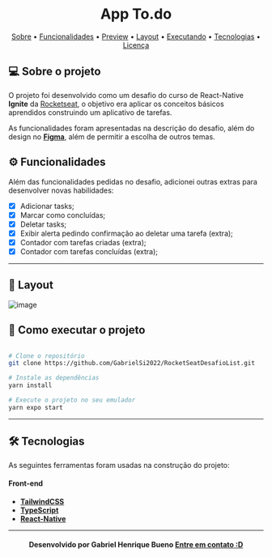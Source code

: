 <!--Banner e logo-->

<h1 align="center">
   App To.do
</h1>

<!-- Indice-->
<p align="center">
 <a href="#-sobre-o-projeto">Sobre</a> •
 <a href="#-Funcionalidades">Funcionalidades</a> • 
 <a href="#-Preview">Preview</a> • 
 <a href="#-Layout">Layout</a> •  
 <a href="#-como-executar-o-projeto">Executando</a> • 
 <a href="#-tecnologias">Tecnologias</a> • 
 <a href="#-licença">Licença</a>
</p>

<!--Sobre o projeto-->

## 💻 Sobre o projeto

O projeto foi desenvolvido como um desafio do curso de React-Native **Ignite** da [Rocketseat](https://nextlevelweek.com/episodios/discovery/1/edicao/2), o objetivo era aplicar os conceitos básicos aprendidos construindo um aplicativo de tarefas.

As funcionalidades foram apresentadas na descrição do desafio, além do design no **[Figma](https://www.figma.com/file/3zXncZpkn8TmAdZyd5a56G/Desafio-1-Tasks?node-id=11%3A2)**, além de permitir a escolha de outros temas.

<!--Funcionalidades do projeto-->

## ⚙️ Funcionalidades

Além das funcionalidades pedidas no desafio, adicionei outras extras para desenvolver novas habilidades:

- [x] Adicionar tasks;
- [x] Marcar como concluídas;
- [x] Deletar tasks;
- [x] Exibir alerta pedindo confirmação ao deletar uma tarefa (extra);
- [x] Contador com tarefas criadas (extra);
- [x] Contador com tarefas concluídas (extra);

---

<!--Layout session-->

## 🎨 Layout

![image](https://github.com/GabrielSi2022/RocketSeatDesafioList/assets/107134438/854fcff3-7ab2-4c28-bb37-4bf3e7034562)


<!--Running session-->

## 🚀 Como executar o projeto

```bash

# Clone o repositório
git clone https://github.com/GabrielSi2022/RocketSeatDesafioList.git

# Instale as dependências
yarn install

# Execute o projeto no seu emulador
yarn expo start

```

---

<!--Tecnologies session-->

## 🛠 Tecnologias

As seguintes ferramentas foram usadas na construção do projeto:

#### **Front-end**



- **[TailwindCSS](https://www.nativewind.dev/)**
- **[TypeScript](https://www.typescriptlang.org/)**
- **[React-Native](https://reactnative.dev/)**


---

<!--Bottom session-->
<h4 align=center>Desenvolvido por Gabriel Henrique Bueno <a href="https://www.linkedin.com/in/gabriel-henrique-bueno-a91175234/"> <strong>Entre em contato</strong> :D</a></a></h4>
